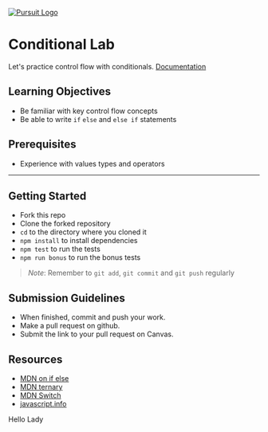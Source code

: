 [![Pursuit Logo](https://avatars1.githubusercontent.com/u/5825944?s=200&v=4)](https://pursuit.org)


# Conditional Lab

Let's practice control flow with conditionals.  [Documentation](https://joinpursuit.github.io/Pursuit-Core-Web-Conditionals-Lab/)

## Learning Objectives
* Be familiar with key control flow concepts
* Be able to write `if` `else` and `else if` statements 

## Prerequisites 
* Experience with values types and operators 

___

## Getting Started 
* Fork this repo
* Clone the forked repository
* `cd` to the directory where you cloned it
* `npm install` to install dependencies
* `npm test` to run the tests
* `npm run bonus` to run the bonus tests

> *Note*: Remember to `git add`, `git commit` and `git push` regularly

## Submission Guidelines
  * When finished, commit and push your work.
  * Make a pull request on github.
  * Submit the link to your pull request on Canvas. 

## Resources

- [MDN on if else](https://developer.mozilla.org/en-US/docs/Learn/JavaScript/Building_blocks/conditionals)
- [MDN ternary](https://developer.mozilla.org/en-US/docs/Web/JavaScript/Reference/Operators/Conditional_Operator)
- [MDN Switch](https://developer.mozilla.org/en-US/docs/Web/JavaScript/Reference/Statements/switch)
- [javascript.info](https://javascript.info/ifelse)

Hello Lady